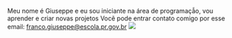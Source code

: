Meu nome é Giuseppe e eu sou iniciante na área de programaçẫo, vou aprender e criar novas projetos
Vocẽ pode entrar contato comigo por esse email: franco.giuseppe@escola.pr.gov.br
![](https://media1.tenor.com/m/gyQNy1HTGrkAAAAC/mcqueen.gif)
